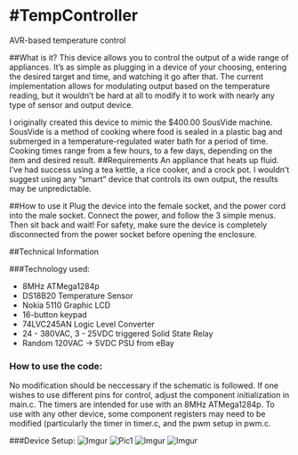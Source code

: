 #TempController
==============
AVR-based temperature control

##What is it?
This device allows you to control the output of a wide range of appliances. It’s as simple as plugging in a device of your choosing, entering the desired target and time, and watching it go after that.  The current implementation allows for modulating output based on the temperature reading, but it wouldn’t be hard at all to modify it to work with nearly any type of sensor and output device.

I originally created this device to mimic the $400.00 SousVide machine. SousVide is a method of cooking where food is sealed in a plastic bag and submerged in a temperature-regulated water bath for a period of time. Cooking times range from a few hours, to a few days, depending on the item and desired result.
##Requirements
An appliance that heats up fluid. I’ve had success using a tea kettle, a rice cooker, and a crock pot. I wouldn’t suggest using any “smart” device that controls its own output, the results may be unpredictable. 

##How to use it
Plug the device into the female socket, and the power cord into the male socket. Connect the power, and follow the 3 simple menus. Then sit back and wait! For safety, make sure the device is completely disconnected from the power socket before opening the enclosure.

##Technical Information

###Technology used:

* 8MHz ATMega1284p
* DS18B20 Temperature Sensor
* Nokia 5110 Graphic LCD
* 16-button keypad
* 74LVC245AN Logic Level Converter
* 24 - 380VAC, 3 - 25VDC triggered Solid State Relay
* Random 120VAC -> 5VDC PSU from eBay

### How to use the code:
No modification should be neccessary if the schematic is followed. If one wishes to use different pins for control, adjust the component initialization in main.c. The timers are intended for use with an 8MHz ATMega1284p. To use with any other device, some component registers may need to be modified (particularly the timer in timer.c, and the pwm setup in pwm.c.

###Device Setup:
![Imgur](http://i.imgur.com/MycyPM2.png)
![Pic1](http://i.imgur.com/zDEDG0H.jpg)
![Imgur](http://i.imgur.com/SbO3p64.jpg)
![Imgur](http://i.imgur.com/oEXwkrK.jpg)
